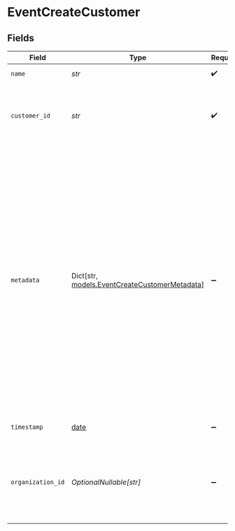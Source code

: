 # EventCreateCustomer


## Fields

| Field                                                                                                                                                                                                                                                                                        | Type                                                                                                                                                                                                                                                                                         | Required                                                                                                                                                                                                                                                                                     | Description                                                                                                                                                                                                                                                                                  | Example                                                                                                                                                                                                                                                                                      |
| -------------------------------------------------------------------------------------------------------------------------------------------------------------------------------------------------------------------------------------------------------------------------------------------- | -------------------------------------------------------------------------------------------------------------------------------------------------------------------------------------------------------------------------------------------------------------------------------------------- | -------------------------------------------------------------------------------------------------------------------------------------------------------------------------------------------------------------------------------------------------------------------------------------------- | -------------------------------------------------------------------------------------------------------------------------------------------------------------------------------------------------------------------------------------------------------------------------------------------- | -------------------------------------------------------------------------------------------------------------------------------------------------------------------------------------------------------------------------------------------------------------------------------------------- |
| `name`                                                                                                                                                                                                                                                                                       | *str*                                                                                                                                                                                                                                                                                        | :heavy_check_mark:                                                                                                                                                                                                                                                                           | The name of the event.                                                                                                                                                                                                                                                                       |                                                                                                                                                                                                                                                                                              |
| `customer_id`                                                                                                                                                                                                                                                                                | *str*                                                                                                                                                                                                                                                                                        | :heavy_check_mark:                                                                                                                                                                                                                                                                           | ID of the customer in your Polar organization associated with the event.                                                                                                                                                                                                                     |                                                                                                                                                                                                                                                                                              |
| `metadata`                                                                                                                                                                                                                                                                                   | Dict[str, [models.EventCreateCustomerMetadata](../models/eventcreatecustomermetadata.md)]                                                                                                                                                                                                    | :heavy_minus_sign:                                                                                                                                                                                                                                                                           | Key-value object allowing you to store additional information.<br/><br/>The key must be a string with a maximum length of **40 characters**.<br/>The value must be either:<br/><br/>* A string with a maximum length of **500 characters**<br/>* An integer<br/>* A boolean<br/><br/>You can store up to **50 key-value pairs**. |                                                                                                                                                                                                                                                                                              |
| `timestamp`                                                                                                                                                                                                                                                                                  | [date](https://docs.python.org/3/library/datetime.html#date-objects)                                                                                                                                                                                                                         | :heavy_minus_sign:                                                                                                                                                                                                                                                                           | The timestamp of the event.                                                                                                                                                                                                                                                                  |                                                                                                                                                                                                                                                                                              |
| `organization_id`                                                                                                                                                                                                                                                                            | *OptionalNullable[str]*                                                                                                                                                                                                                                                                      | :heavy_minus_sign:                                                                                                                                                                                                                                                                           | The ID of the organization owning the event. **Required unless you use an organization token.**                                                                                                                                                                                              | 1dbfc517-0bbf-4301-9ba8-555ca42b9737                                                                                                                                                                                                                                                         |